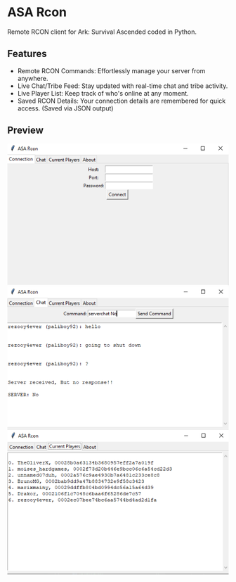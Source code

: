 # ASA Rcon
 Remote RCON client for Ark: Survival Ascended coded in Python.

## Features
- Remote RCON Commands: Effortlessly manage your server from anywhere.
- Live Chat/Tribe Feed: Stay updated with real-time chat and tribe activity.
- Live Player List: Keep track of who's online at any moment.
- Saved RCON Details: Your connection details are remembered for quick access. (Saved via JSON output)

## Preview
![Connection Tab](/preview/connection.png)
![Chat Tab](/preview/serverchat.png)
![Playerlist Tab](/preview/playerlist.png)